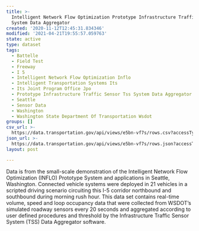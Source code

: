 ```yaml
---
title: >-
  Intelligent Network Flow Optimization Prototype Infrastructure Traffic Sensor
  System Data Aggregator
created: '2020-11-12T12:45:31.834346'
modified: '2021-04-21T19:55:57.059763'
state: active
type: dataset
tags:
  - Battelle
  - Field Test
  - Freeway
  - I 5
  - Intelligent Network Flow Optimization Inflo
  - Intelligent Transportation Systems Its
  - Its Joint Program Office Jpo
  - Prototype Infrastructure Traffic Sensor Tss System Data Aggregator
  - Seattle
  - Sensor Data
  - Washington
  - Washington State Department Of Transportation Wsdot
groups: []
csv_url: >-
  https://data.transportation.gov/api/views/e5bn-vf7s/rows.csv?accessType=DOWNLOAD
json_url: >-
  https://data.transportation.gov/api/views/e5bn-vf7s/rows.json?accessType=DOWNLOAD
layout: post

---
```

Data is from the small-scale demonstration of the Intelligent Network Flow Optimization (INFLO) Prototype System and applications in Seattle, Washington. Connected vehicle systems were deployed in 21 vehicles in a scripted driving scenario circuiting this I-5 corridor northbound and southbound during morning rush hour. This data set contains real-time volume, speed and loop occupancy data that were collected from WSDOT’s simulated roadway sensors every 20 seconds and aggregated according to user defined procedures and threshold by the Infrastructure Traffic Sensor System (TSS) Data Aggregator software.
